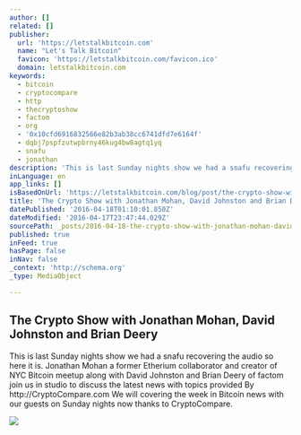 ```yaml
---
author: []
related: []
publisher:
  url: 'https://letstalkbitcoin.com'
  name: "Let's Talk Bitcoin"
  favicon: 'https://letstalkbitcoin.com/favicon.ico'
  domain: letstalkbitcoin.com
keywords:
  - bitcoin
  - cryptocompare
  - http
  - thecryptoshow
  - factom
  - org
  - '0x10cfd6916832566e82b3ab38cc6741dfd7e6164f'
  - dqbj7pspfzutwpbrny46kug4bw8agtq1yq
  - snafu
  - jonathan
description: 'This is last Sunday nights show we had a snafu recovering the audio so here it is. Jonathan Mohan a former Etherium collaborator and creator of NYC Bitcoin meetup along with David Johnston and Brian Deery of factom join us in studio to discuss the latest news with topics provided By http://CryptoCompare.com We will covering the week in Bitcoin news with our guests on Sunday nights now thanks to CryptoCompare.'
inLanguage: en
app_links: []
isBasedOnUrl: 'https://letstalkbitcoin.com/blog/post/the-crypto-show-with-jonathan-mohan-david-johnston-and-brian-deery'
title: 'The Crypto Show with Jonathan Mohan, David Johnston and Brian Deery'
datePublished: '2016-04-18T01:10:01.850Z'
dateModified: '2016-04-17T23:47:44.029Z'
sourcePath: _posts/2016-04-18-the-crypto-show-with-jonathan-mohan-david-johnston-and-bria.md
published: true
inFeed: true
hasPage: false
inNav: false
_context: 'http://schema.org'
_type: MediaObject

---
```

<article style=""><h1>The Crypto Show with Jonathan Mohan, David Johnston and Brian Deery</h1><p>This is last Sunday nights show we had a snafu recovering the audio so here it is. Jonathan Mohan a former Etherium collaborator and creator of NYC Bitcoin meetup along with David Johnston and Brian Deery of factom join us in studio to discuss the latest news with topics provided By http://CryptoCompare.com We will covering the week in Bitcoin news with our guests on Sunday nights now thanks to CryptoCompare.</p><img src="https://letstalkbitcoin.com/files/blogs/1754-0d82e55ddb5ed8f0db65fd3a9d75e2f7b50d689a238218fffa4c0b5b03428605.jpg" /></article>